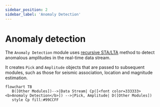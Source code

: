```yaml
---
sidebar_position: 2
sidebar_label: 'Anomaly Detection'
---
```


# Anomaly detection
The `Anomaly Detection` module uses [recursive STA/LTA](https://docs.obspy.org/packages/autogen/obspy.signal.trigger.recursive_sta_lta.html#obspy.signal.trigger.recursive_sta_lta) method to detect anomalous amplitudes in the real-time data stream.

It creates `Pick` and `Amplitude` objects that are passed to subsequent modules, such as those for seismic association, location and magnitude estimation.

```mermaid
flowchart TB
   B([Other Modules])-->|Data Stream| Cp([<font color=333333><b>Anomaly Detection</b>]) -->|Pick, Amplitude| D([Other Modules])
   style Cp fill:#99CCFF
```